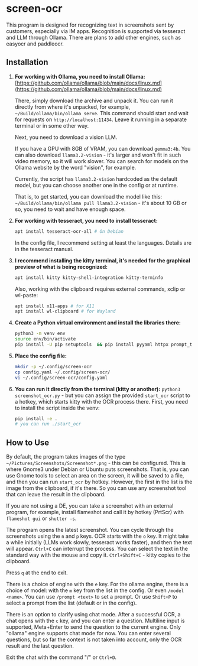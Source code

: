 # screen-ocr

This program is designed for recognizing text in screenshots sent by customers, especially via IM apps.
Recognition is supported via tesseract and LLM through Ollama. There are plans to add other engines, such as easyocr and paddleocr.

## Installation

1.  **For working with Ollama, you need to install Ollama:** [https://github.com/ollama/ollama/blob/main/docs/linux.md](https://github.com/ollama/ollama/blob/main/docs/linux.md)

    There, simply download the archive and unpack it. You can run it directly from where it's unpacked, for example, `~/Build/ollama/bin/ollama serve`. This command should start and wait for requests on `http://localhost:11434`. Leave it running in a separate terminal or in some other way.

    Next, you need to download a vision LLM.

    If you have a GPU with 8GB of VRAM, you can download `gemma3:4b`. You can also download `llama3.2-vision` - it's larger and won't fit in such video memory, so it will work slower.
    You can search for models on the Ollama website by the word "vision", for example.

    Currently, the script has `llama3.2-vision` hardcoded as the default model, but you can choose another one in the config or at runtime.

    That is, to get started, you can download the model like this: `~/Build/ollama/bin/ollama pull llama3.2-vision` - it's about 10 GB or so, you need to wait and have enough space.

2.  **For working with tesseract, you need to install tesseract:**
    ```bash
    apt install tesseract-ocr-all # On Debian
    ```
    In the config file, I recommend setting at least the languages. Details are in the tesseract manual.

3.  **I recommend installing the kitty terminal, it's needed for the graphical preview of what is being recognized:**
    ```bash
    apt install kitty kitty-shell-integration kitty-terminfo
    ```
    Also, working with the clipboard requires external commands, xclip or wl-paste:
    ```bash
    apt install x11-apps # for X11
    apt install wl-clipboard # for Wayland
    ```

4.  **Create a Python virtual environment and install the libraries there:**
    ```bash
    python3 -m venv env
    source env/bin/activate
    pip install -U pip setuptools  && pip install pyyaml httpx prompt_toolkit pillow pytesseract
    ```

5.  **Place the config file:**
    ```bash
    mkdir -p ~/.config/screen-ocr
    cp config.yaml ~/.config/screen-ocr/
    vi ~/.config/screen-ocr/config.yaml
    ```

6.  **You can run it directly from the terminal (kitty or another):** `python3 screenshot_ocr.py` - but you can assign the provided `start_ocr` script to a hotkey, which starts kitty with the OCR process there. First, you need to install the script inside the venv:
    ```bash
    pip install -e .
    # you can run ./start_ocr
    ```

## How to Use

By default, the program takes images of the type `~/Pictures/Screenshots/Screenshot*.png` - this can be configured. This is where Gnome3 under Debian or Ubuntu puts screenshots. That is, you can use Gnome tools to select an area on the screen, it will be saved to a file, and then you can run `start_ocr` by hotkey. However, the first in the list is the image from the clipboard, if it's there. So you can use any screenshot tool that can leave the result in the clipboard.

If you are not using a DE, you can take a screenshot with an external program, for example, install flameshot and call it by hotkey (PrtScr) with `flameshot gui` or `shutter -s`.

The program opens the latest screenshot. You can cycle through the screenshots using the `n` and `p` keys. OCR starts with the `o` key. It might take a while initially (LLMs work slowly, tesseract works faster), and then the text will appear. `Ctrl+C` can interrupt the process. You can select the text in the standard way with the mouse and copy it. `Ctrl+Shift+C` - kitty copies to the clipboard.

Press `q` at the end to exit.

There is a choice of engine with the `e` key.
For the ollama engine, there is a choice of model: with the `m` key from the list in the config. Or even `/model <name>`. You can use `/prompt <text>` to set a prompt.
Or use `Shift+P` to select a prompt from the list (default or in the config).

There is an option to clarify using chat mode. After a successful OCR, a chat opens with the `c` key, and you can enter a question. 
Multiline input is supported, Meta+Enter to send the question to the current engine. Only "ollama" engine supports chat mode for now.
You can enter several questions, but so far the context is not taken into account, only the OCR result and the last question.

Exit the chat with the command "/" or `Ctrl+D`.
